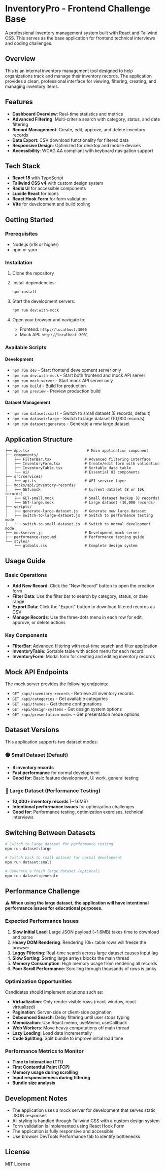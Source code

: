 # InventoryPro - Frontend Challenge Base

A professional inventory management system built with React and Tailwind CSS. This serves as the base application for frontend technical interviews and coding challenges.

## Overview

This is an internal inventory management tool designed to help organizations track and manage their inventory records. The application provides a clean, professional interface for viewing, filtering, creating, and managing inventory items.

## Features

- **Dashboard Overview**: Real-time statistics and metrics
- **Advanced Filtering**: Multi-criteria search with category, status, and date filtering
- **Record Management**: Create, edit, approve, and delete inventory records
- **Data Export**: CSV download functionality for filtered data
- **Responsive Design**: Optimized for desktop and mobile devices
- **Accessibility**: WCAG AA compliant with keyboard navigation support

## Tech Stack

- **React 18** with TypeScript
- **Tailwind CSS v4** with custom design system
- **Radix UI** for accessible components
- **Lucide React** for icons
- **React Hook Form** for form validation
- **Vite** for development and build tooling

## Getting Started

### Prerequisites

- Node.js (v18 or higher)
- npm or yarn

### Installation

1. Clone the repository
2. Install dependencies:
   ```bash
   npm install
   ```

3. Start the development servers:
   ```bash
   npm run dev:with-mock
   ```

4. Open your browser and navigate to:
   - Frontend: `http://localhost:3000`
   - Mock API: `http://localhost:3001`

### Available Scripts

#### Development
- `npm run dev` - Start frontend development server only
- `npm run dev:with-mock` - Start both frontend and mock API server
- `npm run mock-server` - Start mock API server only  
- `npm run build` - Build for production
- `npm run preview` - Preview production build

#### Dataset Management
- `npm run dataset:small` - Switch to small dataset (8 records, default)
- `npm run dataset:large` - Switch to large dataset (10,000 records)
- `npm run dataset:generate` - Generate a new large dataset

## Application Structure

```
├── App.tsx                          # Main application component
├── components/
│   ├── FilterBar.tsx               # Advanced filtering interface
│   ├── InventoryForm.tsx           # Create/edit form with validation
│   ├── InventoryTable.tsx          # Sortable data table
│   └── ui/                         # Essential UI components
├── src/services/
│   └── api.ts                      # API service layer
├── mocks/api/inventory-records/
│   ├── GET.mock                    # Current dataset (8 or 10k records)
│   ├── GET-small.mock              # Small dataset backup (8 records)
│   └── GET-large.mock              # Large dataset (10,000 records)
├── scripts/
│   ├── generate-large-dataset.js   # Generate new large dataset
│   ├── switch-to-large-dataset.js  # Switch to performance testing mode
│   └── switch-to-small-dataset.js  # Switch to normal development mode
├── mockserver.js                   # Development mock server
├── performance-test.md             # Performance testing guide
└── styles/
    └── globals.css                 # Complete design system
```

## Usage Guide

### Basic Operations

- **Add New Record**: Click the "New Record" button to open the creation form
- **Filter Data**: Use the filter bar to search by category, status, or date range
- **Export Data**: Click the "Export" button to download filtered records as CSV
- **Manage Records**: Use the three-dots menu in each row for edit, approve, or delete actions

### Key Components

- **FilterBar**: Advanced filtering with real-time search and filter application
- **InventoryTable**: Sortable table with action menu for each record
- **InventoryForm**: Modal form for creating and editing inventory records

## Mock API Endpoints

The mock server provides the following endpoints:

- `GET /api/inventory-records` - Retrieve all inventory records
- `GET /api/categories` - Get available categories
- `GET /api/themes` - Get theme configurations
- `GET /api/design-systems` - Get design system options
- `GET /api/presentation-modes` - Get presentation mode options

## Dataset Versions

This application supports two dataset modes:

### 🟢 Small Dataset (Default)
- **8 inventory records**
- **Fast performance** for normal development
- **Good for**: Basic feature development, UI work, general testing

### 🔴 Large Dataset (Performance Testing)
- **10,000+ inventory records** (~1.6MB)
- **Intentional performance issues** for optimization challenges
- **Good for**: Performance testing, optimization exercises, technical interviews

## Switching Between Datasets

```bash
# Switch to large dataset for performance testing
npm run dataset:large

# Switch back to small dataset for normal development  
npm run dataset:small

# Generate a fresh large dataset (optional)
npm run dataset:generate
```

## Performance Challenge

⚠️ **When using the large dataset, the application will have intentional performance issues for educational purposes.**

### Expected Performance Issues

1. **Slow Initial Load**: Large JSON payload (~1.6MB) takes time to download and parse
2. **Heavy DOM Rendering**: Rendering 10k+ table rows will freeze the browser
3. **Laggy Filtering**: Real-time search across large dataset causes input lag
4. **Slow Sorting**: Sorting large arrays blocks the main thread
5. **Memory Consumption**: High memory usage from rendering all records
6. **Poor Scroll Performance**: Scrolling through thousands of rows is janky

### Optimization Opportunities

Candidates should implement solutions such as:

- **Virtualization**: Only render visible rows (react-window, react-virtualized)
- **Pagination**: Server-side or client-side pagination
- **Debounced Search**: Delay filtering until user stops typing
- **Memoization**: Use React.memo, useMemo, useCallback
- **Web Workers**: Move heavy computations off main thread
- **Lazy Loading**: Load data incrementally
- **Code Splitting**: Split bundle to improve initial load time

### Performance Metrics to Monitor

- **Time to Interactive (TTI)**
- **First Contentful Paint (FCP)**
- **Memory usage during scrolling**
- **Input responsiveness during filtering**
- **Bundle size analysis**

## Development Notes

- The application uses a mock server for development that serves static JSON responses
- All styling is handled through Tailwind CSS with a custom design system
- Form validation is implemented using React Hook Form
- The application is fully responsive and accessible
- Use browser DevTools Performance tab to identify bottlenecks

## License

MIT License